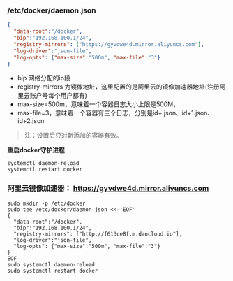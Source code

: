 ### /etc/docker/daemon.json  
```json
{
  "data-root":"/docker",
  "bip":"192.168.100.1/24",
  "registry-mirrors": ["https://gyvdwe4d.mirror.aliyuncs.com"],
  "log-driver":"json-file",
  "log-opts": {"max-size":"500m", "max-file":"3"}
}

```
+ bip 网络分配的ip段
+ registry-mirrors 为镜像地址，这里配置的是阿里云的镜像加速器地址(注册阿里云账户号每个用户都有)
+ max-size=500m，意味着一个容器日志大小上限是500M，  
+ max-file=3，意味着一个容器有三个日志，分别是id+.json、id+1.json、id+2.json  

> 注：设置后只对新添加的容器有效。  



**重启docker守护进程**
```shell
systemctl daemon-reload
systemctl restart docker
```



### 阿里云镜像加速器： https://gyvdwe4d.mirror.aliyuncs.com  

```shell
sudo mkdir -p /etc/docker
sudo tee /etc/docker/daemon.json <<-'EOF'
{
  "data-root":"/docker",
  "bip":"192.168.100.1/24",
  "registry-mirrors": ["http://f613ce8f.m.daocloud.io"],
  "log-driver":"json-file",
  "log-opts": {"max-size":"500m", "max-file":"3"}
}
EOF
sudo systemctl daemon-reload
sudo systemctl restart docker
```


